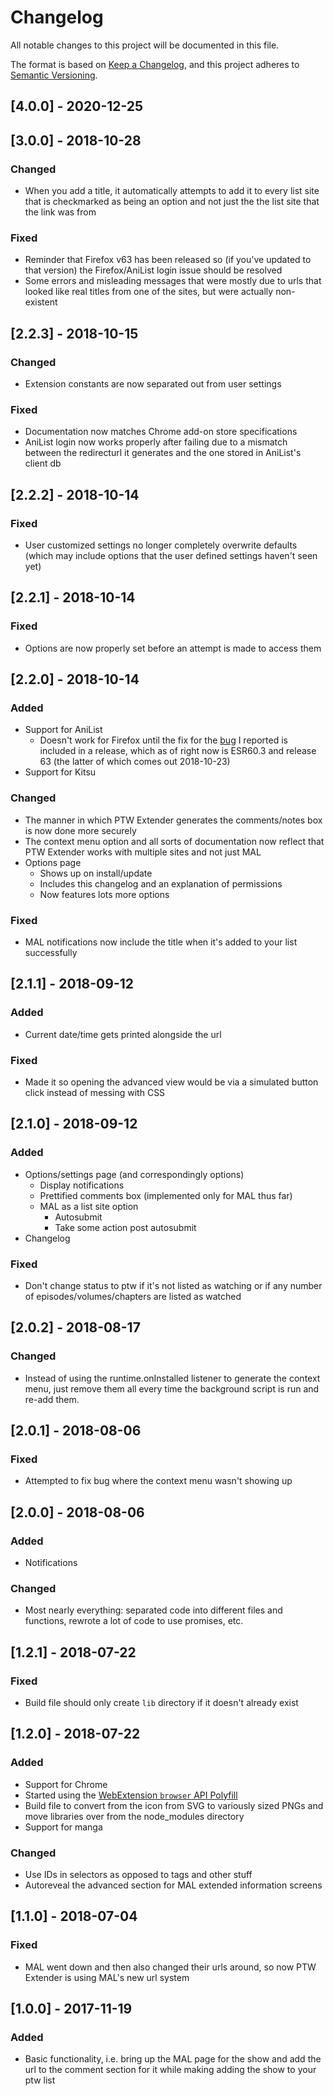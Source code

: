 # Changelog

All notable changes to this project will be documented in this file.

The format is based on [Keep a Changelog](https://keepachangelog.com/en/1.0.0/),
and this project adheres to [Semantic Versioning](https://semver.org/spec/v2.0.0.html).

## [4.0.0] - 2020-12-25

## [3.0.0] - 2018-10-28

### Changed

- When you add a title, it automatically attempts to add it to every list site
that is checkmarked as being an option and not just the the list site that the
link was from

### Fixed

- Reminder that Firefox v63 has been released so (if you've updated to that version)
the Firefox/AniList login issue should be resolved
- Some errors and misleading messages that were mostly due to urls that looked
like real titles from one of the sites, but were actually non-existent

## [2.2.3] - 2018-10-15

### Changed

- Extension constants are now separated out from user settings

### Fixed

- Documentation now matches Chrome add-on store specifications
- AniList login now works properly after failing due to a mismatch between the
redirecturl it generates and the one stored in AniList's client db

## [2.2.2] - 2018-10-14

### Fixed

- User customized settings no longer completely overwrite defaults
(which may include options that the user defined settings haven't seen yet)

## [2.2.1] - 2018-10-14

### Fixed

- Options are now properly set before an attempt is made to access them

## [2.2.0] - 2018-10-14

### Added

- Support for AniList
  - Doesn't work for Firefox until the fix for the [bug](https://bugzilla.mozilla.org/show_bug.cgi?id=1494328)
  I reported is included in a release, which as of right now is ESR60.3 and
  release 63 (the latter of which comes out 2018-10-23)
- Support for Kitsu

### Changed

- The manner in which PTW Extender generates the comments/notes box is now done
more securely
- The context menu option and all sorts of documentation now reflect that
PTW Extender works with multiple sites and not just MAL
- Options page
  - Shows up on install/update
  - Includes this changelog and an explanation of permissions
  - Now features lots more options

### Fixed

- MAL notifications now include the title when it's added to your list successfully

## [2.1.1] - 2018-09-12

### Added

- Current date/time gets printed alongside the url

### Fixed

- Made it so opening the advanced view would be via a simulated button click
instead of messing with CSS

## [2.1.0] - 2018-09-12

### Added

- Options/settings page (and correspondingly options)
  - Display notifications
  - Prettified comments box (implemented only for MAL thus far)
  - MAL as a list site option
    - Autosubmit
    - Take some action post autosubmit
- Changelog

### Fixed

- Don't change status to ptw if it's not listed as watching or if any number of
episodes/volumes/chapters are listed as watched

## [2.0.2] - 2018-08-17

### Changed

- Instead of using the runtime.onInstalled listener to generate the context menu,
just remove them all every time the background script is run and re-add them.

## [2.0.1] - 2018-08-06

### Fixed

- Attempted to fix bug where the context menu wasn't showing up

## [2.0.0] - 2018-08-06

### Added

- Notifications

### Changed

- Most nearly everything: separated code into different files and functions,
rewrote a lot of code to use promises, etc.

## [1.2.1] - 2018-07-22

### Fixed

- Build file should only create `lib` directory if it doesn't already exist

## [1.2.0] - 2018-07-22

### Added

- Support for Chrome
- Started using the [WebExtension `browser` API Polyfill](https://github.com/mozilla/webextension-polyfill)
- Build file to convert from the icon from SVG to variously sized PNGs and move
libraries over from the node_modules directory
- Support for manga

### Changed

- Use IDs in selectors as opposed to tags and other stuff
- Autoreveal the advanced section for MAL extended information screens

## [1.1.0] - 2018-07-04

### Fixed

- MAL went down and then also changed their urls around, so now PTW Extender is
using MAL's new url system

## [1.0.0] - 2017-11-19

### Added

- Basic functionality, i.e. bring up the MAL page for the show and add the url
to the comment section for it while making adding the show to your ptw list

